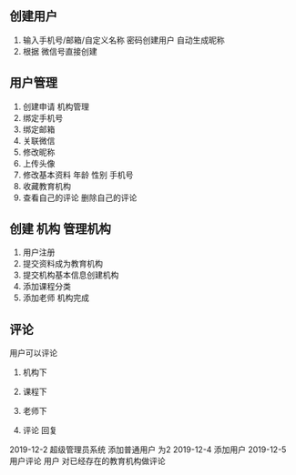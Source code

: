 
## 创建用户
1. 输入手机号/邮箱/自定义名称 密码创建用户 自动生成昵称
2. 根据 微信号直接创建 
## 用户管理
1. 创建申请 机构管理
2. 绑定手机号
3. 绑定邮箱
4. 关联微信
5. 修改昵称
6. 上传头像
7. 修改基本资料 年龄 性别 手机号 
8. 收藏教育机构
9. 查看自己的评论 删除自己的评论
## 创建 机构 管理机构
1. 用户注册
2. 提交资料成为教育机构
3. 提交机构基本信息创建机构
4. 添加课程分类
5. 添加老师
机构完成
## 评论
用户可以评论
1.  机构下 
2.  课程下
3. 老师下

4. 评论 回复

2019-12-2 超级管理员系统 添加普通用户 为2
2019-12-4 添加用户 
2019-12-5 用户评论  用户 对已经存在的教育机构做评论





